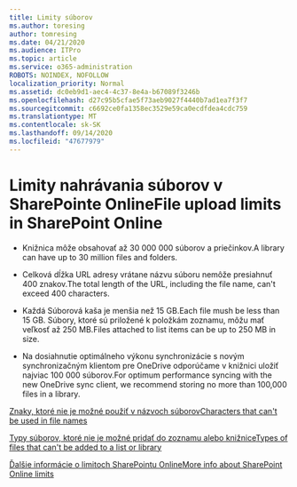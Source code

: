 ```yaml
---
title: Limity súborov
ms.author: toresing
author: tomresing
ms.date: 04/21/2020
ms.audience: ITPro
ms.topic: article
ms.service: o365-administration
ROBOTS: NOINDEX, NOFOLLOW
localization_priority: Normal
ms.assetid: dc0eb9d1-aec4-4c37-8e4a-b67089f3246b
ms.openlocfilehash: d27c95b5cfae5f73aeb9027f4440b7ad1ea7f3f7
ms.sourcegitcommit: c6692ce0fa1358ec3529e59ca0ecdfdea4cdc759
ms.translationtype: MT
ms.contentlocale: sk-SK
ms.lasthandoff: 09/14/2020
ms.locfileid: "47677979"
---
```

# <a name="file-upload-limits-in-sharepoint-online"></a><span data-ttu-id="db5d7-102">Limity nahrávania súborov v SharePointe Online</span><span class="sxs-lookup"><span data-stu-id="db5d7-102">File upload limits in SharePoint Online</span></span>

- <span data-ttu-id="db5d7-103">Knižnica môže obsahovať až 30 000 000 súborov a priečinkov.</span><span class="sxs-lookup"><span data-stu-id="db5d7-103">A library can have up to 30 million files and folders.</span></span>
    
- <span data-ttu-id="db5d7-104">Celková dĺžka URL adresy vrátane názvu súboru nemôže presiahnuť 400 znakov.</span><span class="sxs-lookup"><span data-stu-id="db5d7-104">The total length of the URL, including the file name, can't exceed 400 characters.</span></span>
    
- <span data-ttu-id="db5d7-105">Každá Súborová kaša je menšia než 15 GB.</span><span class="sxs-lookup"><span data-stu-id="db5d7-105">Each file mush be less than 15 GB.</span></span> <span data-ttu-id="db5d7-106">Súbory, ktoré sú priložené k položkám zoznamu, môžu mať veľkosť až 250 MB.</span><span class="sxs-lookup"><span data-stu-id="db5d7-106">Files attached to list items can be up to 250 MB in size.</span></span>
    
- <span data-ttu-id="db5d7-107">Na dosiahnutie optimálneho výkonu synchronizácie s novým synchronizačným klientom pre OneDrive odporúčame v knižnici uložiť najviac 100 000 súborov.</span><span class="sxs-lookup"><span data-stu-id="db5d7-107">For optimum performance syncing with the new OneDrive sync client, we recommend storing no more than 100,000 files in a library.</span></span> 
    
[<span data-ttu-id="db5d7-108">Znaky, ktoré nie je možné použiť v názvoch súborov</span><span class="sxs-lookup"><span data-stu-id="db5d7-108">Characters that can't be used in file names</span></span>](https://go.microsoft.com/fwlink/?linkid=866430)
  
[<span data-ttu-id="db5d7-109">Typy súborov, ktoré nie je možné pridať do zoznamu alebo knižnice</span><span class="sxs-lookup"><span data-stu-id="db5d7-109">Types of files that can't be added to a list or library</span></span>](https://go.microsoft.com/fwlink/?linkid=273757)
  
[<span data-ttu-id="db5d7-110">Ďalšie informácie o limitoch SharePointu Online</span><span class="sxs-lookup"><span data-stu-id="db5d7-110">More info about SharePoint Online limits</span></span>](https://go.microsoft.com/fwlink/?linkid=271273)
  


